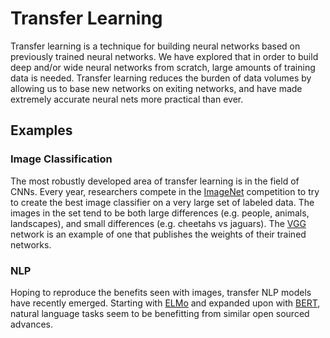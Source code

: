 # Transfer Learning
Transfer learning is a technique for building neural networks based on previously trained neural networks.  We have explored that in order to build deep and/or wide neural networks from scratch, large amounts of training data is needed.  Transfer learning reduces the burden of data volumes by allowing us to base new networks on exiting networks, and have made extremely accurate neural nets more practical than ever.

## Examples
### Image Classification
The most robustly developed area of transfer learning is in the field of CNNs.  Every year, researchers compete in the [ImageNet](http://image-net.org/challenges/LSVRC/) competition to try to create the best image classifier on a very large set of labeled data.  The images in the set tend to be both large differences (e.g. people, animals, landscapes), and small differences (e.g. cheetahs vs jaguars).  The [VGG](https://arxiv.org/pdf/1409.1556.pdf) network is an example of one that publishes the weights of their trained networks.

### NLP
Hoping to reproduce the benefits seen with images, transfer NLP models have recently emerged.  Starting with [ELMo](https://allennlp.org/elmo) and expanded upon with [BERT](https://ai.googleblog.com/2018/11/open-sourcing-bert-state-of-art-pre.html), natural language tasks seem to be benefitting from similar open sourced advances. 

